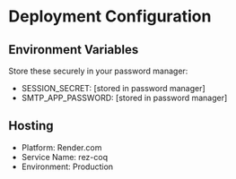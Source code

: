# Deployment Configuration

## Environment Variables
Store these securely in your password manager:

- SESSION_SECRET: [stored in password manager]
- SMTP_APP_PASSWORD: [stored in password manager]

## Hosting
- Platform: Render.com
- Service Name: rez-coq
- Environment: Production 